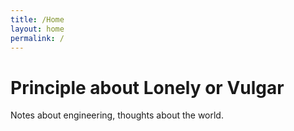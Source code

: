 ```yaml
---
title: /Home
layout: home
permalink: /
---
```


# Principle about Lonely or Vulgar

Notes about engineering, thoughts about the world.
